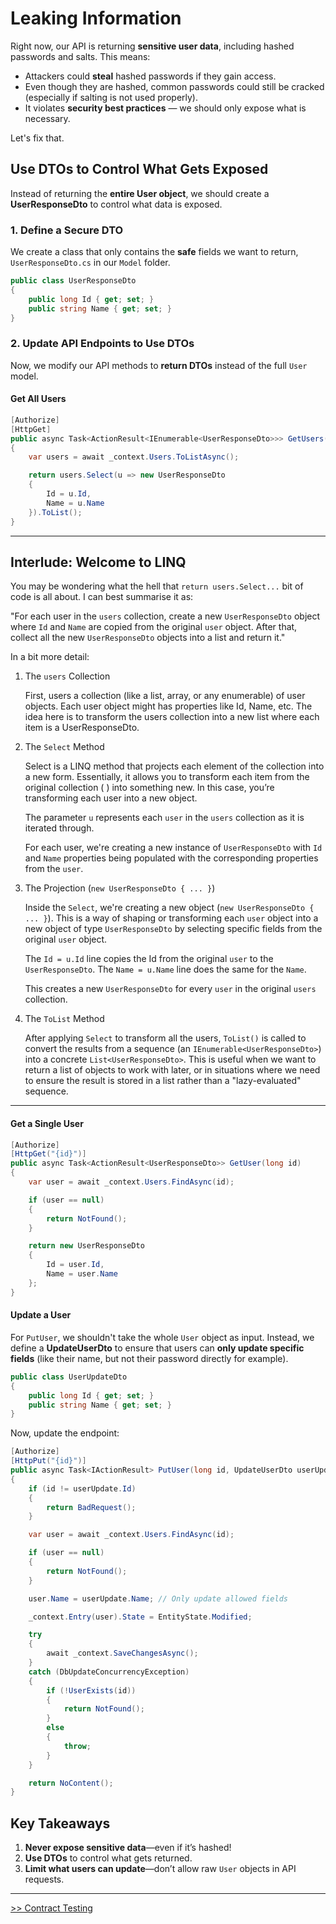 # Leaking Information

Right now, our API is returning **sensitive user data**, including hashed passwords and salts. This means:  

- Attackers could **steal** hashed passwords if they gain access.  
- Even though they are hashed, common passwords could still be cracked (especially if salting is not used properly).  
- It violates **security best practices** — we should only expose what is necessary.  

Let's fix that.

## **Use DTOs to Control What Gets Exposed**  
Instead of returning the **entire User object**, we should create a **UserResponseDto** to control what data is exposed.

### **1. Define a Secure DTO**
We create a class that only contains the **safe** fields we want to return, `UserResponseDto.cs` in our `Model` folder.

```csharp
public class UserResponseDto
{
    public long Id { get; set; }
    public string Name { get; set; }
}
```

### **2. Update API Endpoints to Use DTOs**
Now, we modify our API methods to **return DTOs** instead of the full `User` model.

#### **Get All Users**
```csharp
[Authorize]
[HttpGet]
public async Task<ActionResult<IEnumerable<UserResponseDto>>> GetUsers()
{
    var users = await _context.Users.ToListAsync();

    return users.Select(u => new UserResponseDto
    {
        Id = u.Id,
        Name = u.Name
    }).ToList();
}
```
---

## Interlude: Welcome to LINQ

You may be wondering what the hell that `return users.Select...` bit of code is all about. I can best summarise it as:

"For each user in the `users` collection, create a new `UserResponseDto` object where `Id` and `Name` are copied from the original `user` object. After that, collect all the new `UserResponseDto` objects into a list and return it."

In a bit more detail:

1. The `users` Collection

    First, users a collection (like a list, array, or any enumerable) of user objects. Each user object might has properties like Id, Name, etc. The idea here is to transform the users collection into a new list where each item is a UserResponseDto.

2. The `Select` Method

    Select is a LINQ method that projects each element of the collection into a new form. Essentially, it allows you to transform each item from the original collection (  ) into something new. In this case, you’re transforming each user into a new     object.

    The parameter `u` represents each `user` in the `users` collection as it is iterated through.

    For each user, we're creating a new instance of `UserResponseDto` with `Id` and `Name` properties being populated with the corresponding properties from the `user`.

3. The Projection (`new UserResponseDto { ... }`)

    Inside the `Select`, we're creating a new object (`new UserResponseDto { ... }`). This is a way of shaping or transforming each `user` object into a new object of type `UserResponseDto` by selecting specific fields from the original `user` object.

    The `Id = u.Id` line copies the Id from the original `user` to the `UserResponseDto`.
    The `Name = u.Name` line does the same for the `Name`.
    
    This creates a new `UserResponseDto` for every `user` in the original `users` collection.

4. The `ToList` Method

    After applying `Select` to transform all the users, `ToList()` is called to convert the results from a sequence (an `IEnumerable<UserResponseDto>`) into a concrete `List<UserResponseDto>`. This is useful when we want to return a list of objects to work with later, or in situations where we need to ensure the result is stored in a list rather than a "lazy-evaluated" sequence.

---

#### **Get a Single User**
```csharp
[Authorize]
[HttpGet("{id}")]
public async Task<ActionResult<UserResponseDto>> GetUser(long id)
{
    var user = await _context.Users.FindAsync(id);

    if (user == null)
    {
        return NotFound();
    }

    return new UserResponseDto
    {
        Id = user.Id,
        Name = user.Name
    };
}
```

#### **Update a User**
For `PutUser`, we shouldn't take the whole `User` object as input. Instead, we define a **UpdateUserDto** to ensure that users can **only update specific fields** (like their name, but not their password directly for example).

```csharp
public class UserUpdateDto
{
    public long Id { get; set; }
    public string Name { get; set; }
}
```

Now, update the endpoint:

```csharp
[Authorize]
[HttpPut("{id}")]
public async Task<IActionResult> PutUser(long id, UpdateUserDto userUpdate)
{
    if (id != userUpdate.Id)
    {
        return BadRequest();
    }

    var user = await _context.Users.FindAsync(id);

    if (user == null)
    {
        return NotFound();
    }

    user.Name = userUpdate.Name; // Only update allowed fields

    _context.Entry(user).State = EntityState.Modified;

    try
    {
        await _context.SaveChangesAsync();
    }
    catch (DbUpdateConcurrencyException)
    {
        if (!UserExists(id))
        {
            return NotFound();
        }
        else
        {
            throw;
        }
    }

    return NoContent();
}
```

## **Key Takeaways**
1. **Never expose sensitive data**—even if it’s hashed!  
2. **Use DTOs** to control what gets returned.  
3. **Limit what users can update**—don’t allow raw `User` objects in API requests.  

---

[>> Contract Testing](./contract.md)